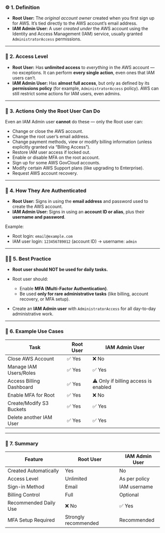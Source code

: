### ⚙️ **1. Definition**

* **Root User:**
  The *original account owner* created when you first sign up for AWS. It’s tied directly to the AWS account’s email address.
* **IAM Admin User:**
  A user *created under* the AWS account using the Identity and Access Management (IAM) service, usually granted `AdministratorAccess` permissions.

---

### 🔑 **2. Access Level**

* **Root User:** Has **unlimited access** to *everything* in the AWS account — no exceptions.
  It can perform **every single action**, even ones that IAM users can’t.
* **IAM Admin User:** Has **almost full access**, but only as defined by its **permissions policy** (for example, `AdministratorAccess` policy).
  AWS can still restrict some actions for IAM users, even admins.

---

### 🧩 **3. Actions Only the Root User Can Do**

Even an IAM Admin user **cannot** do these — only the Root user can:

* Change or close the AWS account.
* Change the root user’s email address.
* Change payment methods, view or modify billing information (unless explicitly granted via “Billing Access”).
* Restore IAM user access if locked out.
* Enable or disable MFA on the root account.
* Sign up for some AWS GovCloud accounts.
* Modify certain AWS Support plans (like upgrading to Enterprise).
* Request AWS account recovery.

---

### 🧱 **4. How They Are Authenticated**

* **Root User:** Signs in using the **email address** and password used to create the AWS account.
* **IAM Admin User:** Signs in using an **account ID or alias**, plus their **username and password**.

Example:

* Root login: `email@example.com`
* IAM user login: `123456789012` (account ID) → username: `admin`

---

### 🧍‍♂️ **5. Best Practice**

* **Root user should NOT be used for daily tasks.**
* Root user should:

  * Enable **MFA (Multi-Factor Authentication)**.
  * Be used **only for rare administrative tasks** (like billing, account recovery, or MFA setup).
* Create an **IAM Admin user** with `AdministratorAccess` for all day-to-day administrative work.

---

### 🔐 **6. Example Use Cases**

| Task                     | Root User | IAM Admin User                       |
| ------------------------ | --------- | ------------------------------------ |
| Close AWS Account        | ✅ Yes     | ❌ No                                 |
| Manage IAM Users/Roles   | ✅ Yes     | ✅ Yes                                |
| Access Billing Dashboard | ✅ Yes     | ⚠️ Only if billing access is enabled |
| Enable MFA for Root      | ✅ Yes     | ❌ No                                 |
| Create/Modify S3 Buckets | ✅ Yes     | ✅ Yes                                |
| Delete another IAM User  | ✅ Yes     | ✅ Yes                                |

---

### 🧠 **7. Summary**

| Feature               | Root User            | IAM Admin User |
| --------------------- | -------------------- | -------------- |
| Created Automatically | Yes                  | No             |
| Access Level          | Unlimited            | As per policy  |
| Sign-in Method        | Email                | IAM username   |
| Billing Control       | Full                 | Optional       |
| Recommended Daily Use | ❌ No                 | ✅ Yes          |
| MFA Setup Required    | Strongly recommended | Recommended    |
